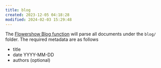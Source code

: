 ```yaml
---
title: blog
created: 2023-12-05 04:18:28
modified: 2024-02-03 15:29:48
---
```


The [Flowershow Blog function](https://flowershow.app/docs/blog) will parse all documents under the `blog/` folder. The required metadata are as follows 
- title 
- date YYYY-MM-DD
- authors (optional)